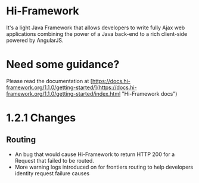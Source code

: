 # Hi-Framework
It's a light Java Framework that allows developers to write fully Ajax web applications combining the power of a Java back-end to a rich client-side powered by AngularJS.


# Need some guidance?
Please read the documentation at [https://docs.hi-framework.org/1.1.0/getting-started/](https://docs.hi-framework.org/1.1.0/getting-started/index.html "Hi-Framework docs")

# 1.2.1 Changes
## Routing
* An bug that would cause Hi-Framework to return HTTP 200 for a Request that failed to be routed.
* More warning logs introduced on for frontiers routing to help developers identity request failure causes
